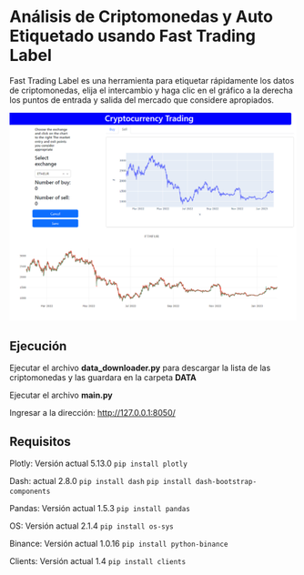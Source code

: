 #   Análisis de Criptomonedas y Auto Etiquetado usando Fast Trading Label

Fast Trading Label es una herramienta para etiquetar rápidamente los datos de criptomonedas, elija el intercambio y haga clic en el gráfico a la derecha los puntos de entrada y salida del mercado que considere apropiados.

<p aling="center">
    <img src="./README_img/0.png" alt="">
</p>


##  Ejecución
Ejecutar el archivo **data_downloader.py** para descargar la lista de las criptomonedas y las guardara en la carpeta **DATA**

Ejecutar el archivo **main.py**


Ingresar a la dirección: http://127.0.0.1:8050/




##  Requisitos

Plotly: Versión actual 5.13.0
`pip install plotly`

Dash:  actual 2.8.0
`pip install dash`
`pip install dash-bootstrap-components`

Pandas: Versión actual 1.5.3
`pip install pandas`

OS: Versión actual 2.1.4
`pip install os-sys`

Binance: Versión actual 1.0.16
`pip install python-binance`

Clients: Versión actual 1.4
`pip install clients`